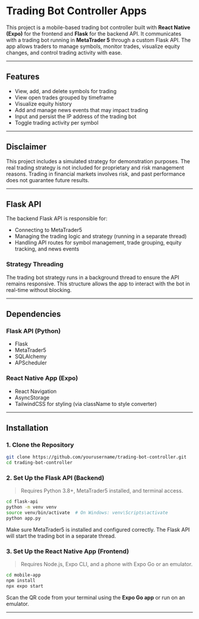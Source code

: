 # Trading Bot Controller Apps

This project is a mobile-based trading bot controller built with **React Native (Expo)** for the frontend and **Flask** for the backend API. It communicates with a trading bot running in **MetaTrader 5** through a custom Flask API. The app allows traders to manage symbols, monitor trades, visualize equity changes, and control trading activity with ease.

---

## Features
- View, add, and delete symbols for trading
- View open trades grouped by timeframe
- Visualize equity history
- Add and manage news events that may impact trading
- Input and persist the IP address of the trading bot
- Toggle trading activity per symbol

---

## Disclaimer
This project includes a simulated strategy for demonstration purposes. The real trading strategy is not included for proprietary and risk management reasons. Trading in financial markets involves risk, and past performance does not guarantee future results.

---

## Flask API
The backend Flask API is responsible for:
- Connecting to MetaTrader5
- Managing the trading logic and strategy (running in a separate thread)
- Handling API routes for symbol management, trade grouping, equity tracking, and news events

### Strategy Threading
The trading bot strategy runs in a background thread to ensure the API remains responsive. This structure allows the app to interact with the bot in real-time without blocking.

---

## Dependencies
### Flask API (Python)
- Flask
- MetaTrader5
- SQLAlchemy
- APScheduler

### React Native App (Expo)
- React Navigation
- AsyncStorage
- TailwindCSS for styling (via className to style converter)

---

## Installation

### 1. Clone the Repository
```bash
git clone https://github.com/yourusername/trading-bot-controller.git
cd trading-bot-controller
```

### 2. Set Up the Flask API (Backend)
> Requires Python 3.8+, MetaTrader5 installed, and terminal access.

```bash
cd flask-api
python -m venv venv
source venv/bin/activate  # On Windows: venv\Scripts\activate
python app.py
```

Make sure MetaTrader5 is installed and configured correctly. The Flask API will start the trading bot in a separate thread.

### 3. Set Up the React Native App (Frontend)
> Requires Node.js, Expo CLI, and a phone with Expo Go or an emulator.

```bash
cd mobile-app
npm install
npx expo start
```

Scan the QR code from your terminal using the **Expo Go app** or run on an emulator.

---
